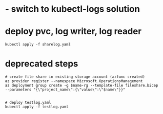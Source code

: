 # <deprecated> - switch to kubectl-logs solution

# deploy pvc, log writer, log reader 
```
kubectl apply -f sharelog.yaml
```


# deprecated steps
```
# create file share in existing storage account (azfunc created)
az provider register --namespace Microsoft.OperationsManagement
az deployment group create -g $name-rg --template-file fileshare.bicep --parameters "{\"project_name\":{\"value\":\"$name\"}}"


# deploy testlog.yaml
kubectl apply -f testlog.yaml

```